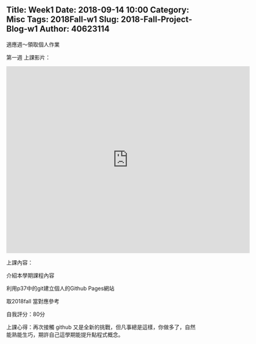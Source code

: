 Title: Week1
Date: 2018-09-14 10:00
Category: Misc
Tags: 2018Fall-w1
Slug: 2018-Fall-Project-Blog-w1
Author: 40623114
--- 

適應週～領取個人作業

<!-- PELICAN_END_SUMMARY -->

第一週 
上課影片：

<iframe src="https://www.youtube.com/watch?v=sD9slKyFNao&t=38s" width="640" height="492" frameborder="0" webkitallowfullscreen mozallowfullscreen allowfullscreen></iframe>


上課內容：

介紹本學期課程內容 

利用p37中的git建立個人的Github Pages網站

取2018fall 當對應參考

自我評分：80分

上課心得：再次接觸 github 又是全新的挑戰，但凡事總是這樣，你做多了，自然能熟能生巧，期許自己這學期能提升點程式概念。

